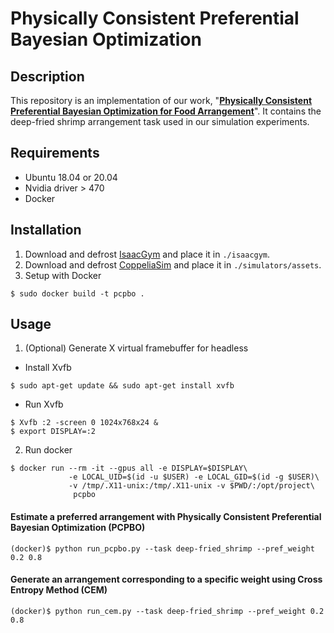 # Physically Consistent Preferential Bayesian Optimization
## Description
This repository is an implementation of our work, "**[Physically Consistent Preferential Bayesian Optimization
for Food Arrangement](https://y-kwon.github.io/pcpbo/)**". It contains the deep-fried shrimp arrangement task used in 
our simulation experiments.

## Requirements
- Ubuntu 18.04 or 20.04
- Nvidia driver  > 470
- Docker

## Installation

1. Download and defrost [IsaacGym](https://developer.nvidia.com/isaac-gym) and place it in `./isaacgym`.
2. Download and defrost [CoppeliaSim](https://www.coppeliarobotics.com/downloads) and place it in `./simulators/assets`.
3. Setup with Docker

```shell
$ sudo docker build -t pcpbo .
```

## Usage

1. (Optional) Generate X virtual framebuffer for headless

- Install Xvfb

```shell
$ sudo apt-get update && sudo apt-get install xvfb
```

- Run Xvfb

```shell
$ Xvfb :2 -screen 0 1024x768x24 &
$ export DISPLAY=:2
```

2. Run docker

```shell
$ docker run --rm -it --gpus all -e DISPLAY=$DISPLAY\
             -e LOCAL_UID=$(id -u $USER) -e LOCAL_GID=$(id -g $USER)\ 
             -v /tmp/.X11-unix:/tmp/.X11-unix -v $PWD/:/opt/project\
              pcpbo
```

#### Estimate a preferred arrangement with Physically Consistent Preferential Bayesian Optimization (PCPBO)

```shell
(docker)$ python run_pcpbo.py --task deep-fried_shrimp --pref_weight 0.2 0.8
```

#### Generate an arrangement corresponding to a specific weight using Cross Entropy Method (CEM)

```shell
(docker)$ python run_cem.py --task deep-fried_shrimp --pref_weight 0.2 0.8
```

